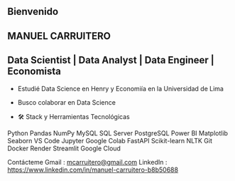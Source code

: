 ## Bienvenido

## MANUEL CARRUITERO

## Data Scientist | Data Analyst | Data Engineer | Economista

- Estudié Data Science en Henry y Economiía en la Universidad de Lima
- Busco colaborar en Data Science

- 🛠  Stack y Herramientas Tecnológicas

Python Pandas NumPy MySQL SQL Server PostgreSQL Power BI Matplotlib Seaborn VS Code Jupyter Google Colab FastAPI Scikit-learn NLTK Git Docker Render Streamlit Google Cloud

Contácteme
Gmail : mcarruitero@gmail.com
LinkedIn : https://www.linkedin.com/in/manuel-carruitero-b8b50688
<!--
**mcarruitero/mcarruitero** is a ✨ _special_ ✨ repository because its `README.md` (this file) appears on your GitHub profile.

Here are some ideas to get you started:

- 🔭 I’m currently working on ...
- 🌱 I’m currently learning ...
- 👯 I’m looking to collaborate on ...
- 🤔 I’m looking for help with ...
- 💬 Ask me about ...
- 📫 How to reach me: ...
- 😄 Pronouns: ...
- ⚡ Fun fact: ...
-->

